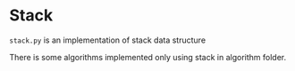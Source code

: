 # Stack

`stack.py` is an implementation of stack data structure

There is some algorithms implemented only using stack in algorithm folder.
